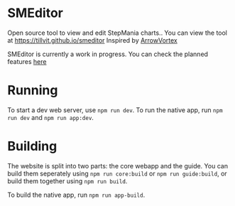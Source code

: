 # SMEditor

Open source tool to view and edit StepMania charts..
You can view the tool at https://tillvit.github.io/smeditor
Inspired by [ArrowVortex](https://arrowvortex.ddrnl.com/index.html)

SMEditor is currently a work in progress. You can check the planned features [here](https://github.com/users/tillvit/projects/2)

# Running

To start a dev web server, use `npm run dev`.
To run the native app, run `npm run dev` and `npm run app:dev`.

# Building

The website is split into two parts: the core webapp and the guide.
You can build them seperately using `npm run core:build` or `npm run guide:build`, or build them
together using `npm run build`.

To build the native app, run `npm run app-build`.
